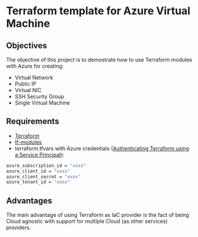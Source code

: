 # Terraform template for Azure Virtual Machine

## Objectives
The objective of this project is to demostrate how to use Terraform modules with Azure for creating:

- Virtual Network
- Public IP
- Virtual NIC
- SSH Security Group
- Single Virtual Machine

## Requirements

- [Terraform](https://www.terraform.io/)
- [tf-modules](https://github.com/fervartel/tf-modules)
- terraform.tfvars with Azure credentials ([Authenticating Terraform using a Service Principal](https://www.terraform.io/docs/providers/azurerm/auth/service_principal_client_secret.html)):
``` bash
azure_subscription_id = "xxxx"
azure_client_id = "xxxx"
azure_client_secret = "xxxx"
azure_tenant_id = "xxxx"
```

## Advantages
The main advantage of using Terraform as IaC provider is the fact of being Cloud agnostic with support for multiple Cloud (as other services) providers.